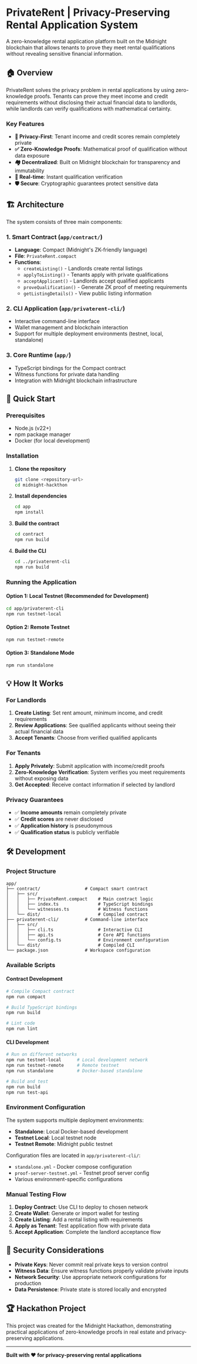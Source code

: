 # PrivateRent | Privacy-Preserving Rental Application System

A zero-knowledge rental application platform built on the Midnight blockchain that allows tenants to prove they meet rental qualifications without revealing sensitive financial information.

## 🏠 Overview

PrivateRent solves the privacy problem in rental applications by using zero-knowledge proofs. Tenants can prove they meet income and credit requirements without disclosing their actual financial data to landlords, while landlords can verify qualifications with mathematical certainty.

### Key Features

- **🔐 Privacy-First**: Tenant income and credit scores remain completely private
- **✅ Zero-Knowledge Proofs**: Mathematical proof of qualification without data exposure
- **🏘️ Decentralized**: Built on Midnight blockchain for transparency and immutability
- **🚀 Real-time**: Instant qualification verification
- **🛡️ Secure**: Cryptographic guarantees protect sensitive data

## 🏗️ Architecture

The system consists of three main components:

### 1. Smart Contract (`app/contract/`)
- **Language**: Compact (Midnight's ZK-friendly language)
- **File**: `PrivateRent.compact`
- **Functions**:
  - `createListing()` - Landlords create rental listings
  - `applyToListing()` - Tenants apply with private qualifications
  - `acceptApplicant()` - Landlords accept qualified applicants
  - `proveQualification()` - Generate ZK proof of meeting requirements
  - `getListingDetails()` - View public listing information

### 2. CLI Application (`app/privaterent-cli/`)
- Interactive command-line interface
- Wallet management and blockchain interaction
- Support for multiple deployment environments (testnet, local, standalone)

### 3. Core Runtime (`app/`)
- TypeScript bindings for the Compact contract
- Witness functions for private data handling
- Integration with Midnight blockchain infrastructure

## 🚀 Quick Start

### Prerequisites

- Node.js (v22+)
- npm package manager
- Docker (for local development)

### Installation

1. **Clone the repository**
   ```bash
   git clone <repository-url>
   cd midnight-hackthon
   ```

2. **Install dependencies**
   ```bash
   cd app
   npm install
   ```

3. **Build the contract**
   ```bash
   cd contract
   npm run build
   ```

4. **Build the CLI**
   ```bash
   cd ../privaterent-cli
   npm run build
   ```

### Running the Application

#### Option 1: Local Testnet (Recommended for Development)
```bash
cd app/privaterent-cli
npm run testnet-local
```

#### Option 2: Remote Testnet
```bash
npm run testnet-remote
```

#### Option 3: Standalone Mode
```bash
npm run standalone
```

## 💡 How It Works

### For Landlords

1. **Create Listing**: Set rent amount, minimum income, and credit requirements
2. **Review Applications**: See qualified applicants without seeing their actual financial data
3. **Accept Tenants**: Choose from verified qualified applicants

### For Tenants

1. **Apply Privately**: Submit application with income/credit proofs
2. **Zero-Knowledge Verification**: System verifies you meet requirements without exposing data
3. **Get Accepted**: Receive contact information if selected by landlord

### Privacy Guarantees

- ✅ **Income amounts** remain completely private
- ✅ **Credit scores** are never disclosed
- ✅ **Application history** is pseudonymous
- ✅ **Qualification status** is publicly verifiable

## 🛠️ Development

### Project Structure

```
app/
├── contract/                 # Compact smart contract
│   ├── src/
│   │   ├── PrivateRent.compact    # Main contract logic
│   │   ├── index.ts               # TypeScript bindings
│   │   └── witnesses.ts           # Witness functions
│   └── dist/                      # Compiled contract
├── privaterent-cli/          # Command-line interface
│   ├── src/
│   │   ├── cli.ts                 # Interactive CLI
│   │   ├── api.ts                 # Core API functions
│   │   └── config.ts              # Environment configuration
│   └── dist/                      # Compiled CLI
└── package.json              # Workspace configuration
```

### Available Scripts

#### Contract Development
```bash
# Compile Compact contract
npm run compact

# Build TypeScript bindings
npm run build

# Lint code
npm run lint
```

#### CLI Development
```bash
# Run on different networks
npm run testnet-local      # Local development network
npm run testnet-remote     # Remote testnet
npm run standalone         # Docker-based standalone

# Build and test
npm run build
npm run test-api
```

### Environment Configuration

The system supports multiple deployment environments:

- **Standalone**: Local Docker-based development
- **Testnet Local**: Local testnet node
- **Testnet Remote**: Midnight public testnet

Configuration files are located in `app/privaterent-cli/`:
- `standalone.yml` - Docker compose configuration
- `proof-server-testnet.yml` - Testnet proof server config
- Various environment-specific configurations

### Manual Testing Flow

1. **Deploy Contract**: Use CLI to deploy to chosen network
2. **Create Wallet**: Generate or import wallet for testing
3. **Create Listing**: Add a rental listing with requirements
4. **Apply as Tenant**: Test application flow with private data
5. **Accept Application**: Complete the landlord acceptance flow

## 🔐 Security Considerations

- **Private Keys**: Never commit real private keys to version control
- **Witness Data**: Ensure witness functions properly validate private inputs
- **Network Security**: Use appropriate network configurations for production
- **Data Persistence**: Private state is stored locally and encrypted


## 🏆 Hackathon Project

This project was created for the Midnight Hackathon, demonstrating practical applications of zero-knowledge proofs in real estate and privacy-preserving applications.

---

**Built with ❤️ for privacy-preserving rental applications**
